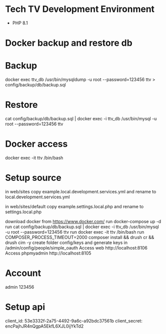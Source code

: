 # Tech TV Development Environment
* PHP 8.1

# Docker backup and restore db
# Backup
docker exec ttv_db /usr/bin/mysqldump -u root --password=123456 ttv > config/backup/db/backup.sql

# Restore
cat config/backup/db/backup.sql | docker exec -i ttv_db /usr/bin/mysql -u root --password=123456 ttv

# Docker access
docker exec -it ttv /bin/bash

# Setup source
in web/sites
copy example.local.development.services.yml and rename to local.development.services.yml

in web/sites/default
copy example.settings.local.php and rename to settings.local.php

download docker from https://www.docker.com/
run docker-compose up -d
run cat config/backup/db/backup.sql | docker exec -i ttv_db /usr/bin/mysql -u root --password=123456 ttv
run docker exec -it ttv /bin/bash
run COMPOSER_PROCESS_TIMEOUT=2000 composer install && drush cr && drush cim -y
create folder config/keys and generate keys in /admin/config/people/simple_oauth
Access web http://localhost:8106
Access phpmyadmin http://localhost:8105

# Account
admin
123456

# Setup api
client_id: 53e3332f-2a75-4492-9a6c-a92bdc37561b
client_secret: encPajhJR4nQgpA5EkfL6XJL0ijYkTd2
